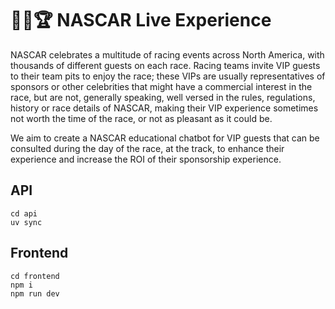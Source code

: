 # 🤖🏁🏆 NASCAR Live Experience

NASCAR celebrates a multitude of racing events across North America, with thousands of different guests on each race. Racing teams invite VIP guests to their team pits to enjoy the race; these VIPs are usually representatives of sponsors or other celebrities that might have a commercial interest in the race, but are not, generally speaking, well versed in the rules, regulations, history or race details of NASCAR, making their VIP experience sometimes not worth the time of the race, or not as pleasant as it could be.

We aim to create a NASCAR educational chatbot for VIP guests that can be consulted during the day of the race, at the track, to enhance their experience and increase the ROI of their sponsorship experience.

## API

```
cd api
uv sync
```

## Frontend

```
cd frontend
npm i
npm run dev
```